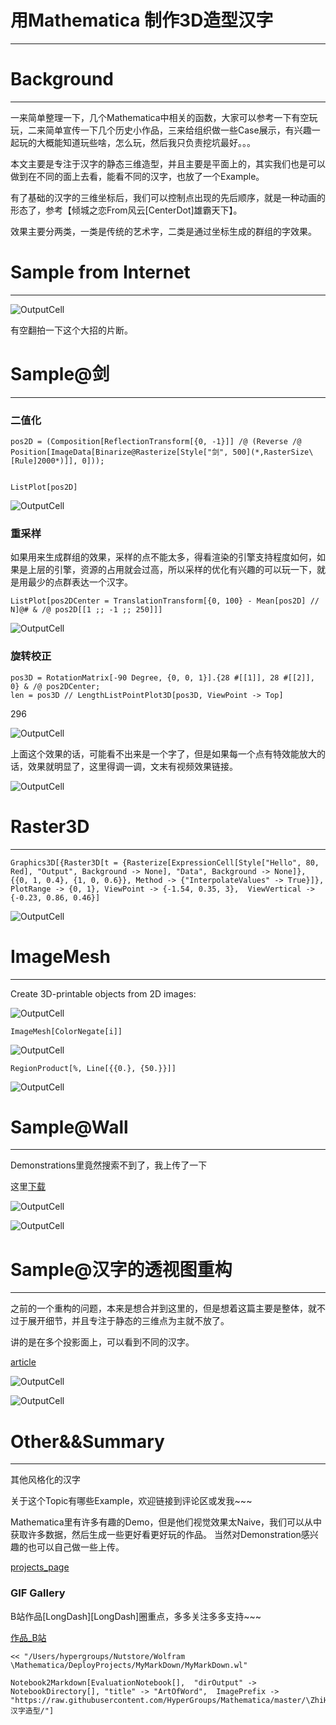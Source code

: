 # 用Mathematica 制作3D造型汉字
---


# Background
---


一来简单整理一下，几个Mathematica中相关的函数，大家可以参考一下有空玩玩，二来简单宣传一下几个历史小作品，三来给组织做一些Case展示，有兴趣一起玩的大概能知道玩些啥，怎么玩，然后我只负责挖坑最好。。。

本文主要是专注于汉字的静态三维造型，并且主要是平面上的，其实我们也是可以做到在不同的面上去看，能看不同的汉字，也放了一个Example。

有了基础的汉字的三维坐标后，我们可以控制点出现的先后顺序，就是一种动画的形态了，参考【倾城之恋From风云\[CenterDot]雄霸天下】。

效果主要分两类，一类是传统的艺术字，二类是通过坐标生成的群组的字效果。

# Sample from Internet
---


![OutputCell](https://raw.githubusercontent.com/HyperGroups/Mathematica/master/ZhiHu/PlayingMathematica/汉字造型//ArtOfWord/resource/ArtOfWord_8.jpg)

有空翻拍一下这个大招的片断。

# Sample@剑
---


### 二值化


    pos2D = (Composition[ReflectionTransform[{0, -1}]] /@ (Reverse /@ Position[ImageData[Binarize@Rasterize[Style["剑", 500](*,RasterSize\[Rule]2000*)]], 0]));
    

    ListPlot[pos2D]

![OutputCell](https://raw.githubusercontent.com/HyperGroups/Mathematica/master/ZhiHu/PlayingMathematica/汉字造型//ArtOfWord/resource/ArtOfWord_14.jpg)

### 重采样


如果用来生成群组的效果，采样的点不能太多，得看渲染的引擎支持程度如何，如果是上层的引擎，资源的占用就会过高，所以采样的优化有兴趣的可以玩一下，就是用最少的点群表达一个汉字。

    ListPlot[pos2DCenter = TranslationTransform[{0, 100} - Mean[pos2D] // N]@# & /@ pos2D[[1 ;; -1 ;; 250]]]

![OutputCell](https://raw.githubusercontent.com/HyperGroups/Mathematica/master/ZhiHu/PlayingMathematica/汉字造型//ArtOfWord/resource/ArtOfWord_18.jpg)

### 旋转校正


    pos3D = RotationMatrix[-90 Degree, {0, 0, 1}].{28 #[[1]], 28 #[[2]], 0} & /@ pos2DCenter;
    len = pos3D // LengthListPointPlot3D[pos3D, ViewPoint -> Top]

296

![OutputCell](https://raw.githubusercontent.com/HyperGroups/Mathematica/master/ZhiHu/PlayingMathematica/汉字造型//ArtOfWord/resource/ArtOfWord_22.jpg)

上面这个效果的话，可能看不出来是一个字了，但是如果每一个点有特效能放大的话，效果就明显了，这里得调一调，文末有视频效果链接。

![OutputCell](https://raw.githubusercontent.com/HyperGroups/Mathematica/master/ZhiHu/PlayingMathematica/汉字造型//ArtOfWord/resource/ArtOfWord_24.jpg)

# Raster3D
---


    Graphics3D[{Raster3D[t = {Rasterize[ExpressionCell[Style["Hello", 80, Red], "Output", Background -> None], "Data", Background -> None]}, {{0, 1, 0.4}, {1, 0, 0.6}}, Method -> {"InterpolateValues" -> True}]},  PlotRange -> {0, 1}, ViewPoint -> {-1.54, 0.35, 3},  ViewVertical -> {-0.23, 0.86, 0.46}]

![OutputCell](https://raw.githubusercontent.com/HyperGroups/Mathematica/master/ZhiHu/PlayingMathematica/汉字造型//ArtOfWord/resource/ArtOfWord_27.jpg)

# ImageMesh
---


Create 3D-printable objects from 2D images:

![OutputCell](https://raw.githubusercontent.com/HyperGroups/Mathematica/master/ZhiHu/PlayingMathematica/汉字造型//ArtOfWord/resource/ArtOfWord_30.jpg)

    ImageMesh[ColorNegate[i]]

![OutputCell](https://raw.githubusercontent.com/HyperGroups/Mathematica/master/ZhiHu/PlayingMathematica/汉字造型//ArtOfWord/resource/ArtOfWord_32.jpg)

    RegionProduct[%, Line[{{0.}, {50.}}]]

![OutputCell](https://raw.githubusercontent.com/HyperGroups/Mathematica/master/ZhiHu/PlayingMathematica/汉字造型//ArtOfWord/resource/ArtOfWord_34.jpg)

# Sample@Wall
---


Demonstrations里竟然搜索不到了，我上传了一下

这里[下载](https://github.com/HyperGroups/Mathematica/blob/master/ZhiHu/PlayingMathematica/%E6%B1%89%E5%AD%97%E9%80%A0%E5%9E%8B/bricks.nb)

![OutputCell](https://raw.githubusercontent.com/HyperGroups/Mathematica/master/ZhiHu/PlayingMathematica/汉字造型//ArtOfWord/resource/ArtOfWord_38.jpg)

![OutputCell](https://raw.githubusercontent.com/HyperGroups/Mathematica/master/ZhiHu/PlayingMathematica/汉字造型//ArtOfWord/resource/ArtOfWord_39.jpg)

# Sample@汉字的透视图重构
---


之前的一个重构的问题，本来是想合并到这里的，但是想着这篇主要是整体，就不过于展开细节，并且专注于静态的三维点为主就不放了。

讲的是在多个投影面上，可以看到不同的汉字。

[article](https://zhuanlan.zhihu.com/p/68269562)

![OutputCell](https://raw.githubusercontent.com/HyperGroups/Mathematica/master/ZhiHu/PlayingMathematica/汉字造型//ArtOfWord/resource/ArtOfWord_44.jpg)

![OutputCell](https://raw.githubusercontent.com/HyperGroups/Mathematica/master/ZhiHu/PlayingMathematica/汉字造型//ArtOfWord/resource/ArtOfWord_45.jpg)

# Other&&Summary
---


其他风格化的汉字

关于这个Topic有哪些Example，欢迎链接到评论区或发我~~~

Mathematica里有许多有趣的Demo，但是他们视觉效果太Naive，我们可以从中获取许多数据，然后生成一些更好看更好玩的作品。
当然对Demonstration感兴趣的也可以自己做一些上传。

[projects_page](https://www.yuque.com/animation_projects)

### GIF Gallery




B站作品\[LongDash]\[LongDash]圈重点，多多关注多多支持~~~

[作品_B站](https://www.bilibili.com/video/av56828439/)

    << "/Users/hypergroups/Nutstore/Wolfram \Mathematica/DeployProjects/MyMarkDown/MyMarkDown.wl"

    Notebook2Markdown[EvaluationNotebook[],  "dirOutput" -> NotebookDirectory[], "title" -> "ArtOfWord",  ImagePrefix -> "https://raw.githubusercontent.com/HyperGroups/Mathematica/master/\ZhiHu/PlayingMathematica/汉字造型/"]